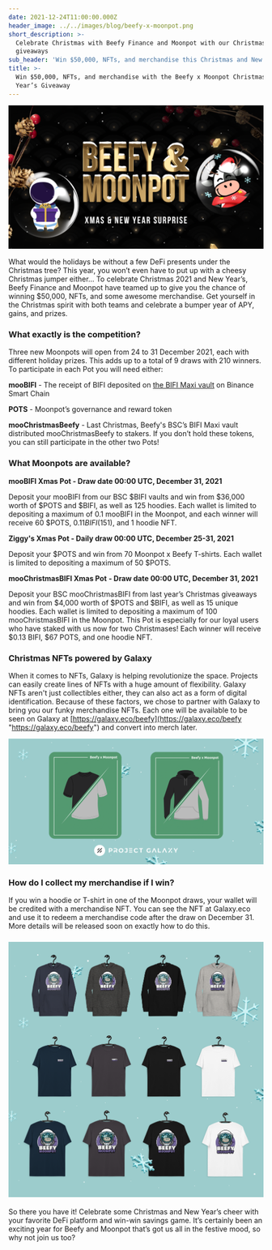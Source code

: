 ```yaml
---
date: 2021-12-24T11:00:00.000Z
header_image: ../../images/blog/beefy-x-moonpot.png
short_description: >-
  Celebrate Christmas with Beefy Finance and Moonpot with our Christmas
  giveaways
sub_header: 'Win $50,000, NFTs, and merchandise this Christmas and New Year''s'
title: >-
  Win $50,000, NFTs, and merchandise with the Beefy x Moonpot Christmas & New
  Year’s Giveaway
---
```

![](../../images/blog/beefy-x-moonpot.png)

What would the holidays be without a few DeFi presents under the Christmas tree? This year, you won’t even have to put up with a cheesy Christmas jumper either… To celebrate Christmas 2021 and New Year’s, Beefy Finance and Moonpot have teamed up to give you the chance of winning $50,000, NFTs, and some awesome merchandise. Get yourself in the Christmas spirit with both teams and celebrate a bumper year of APY, gains, and prizes.

### What exactly is the competition?

Three new Moonpots will open from 24 to 31 December 2021, each with different holiday prizes. This adds up to a total of 9 draws with 210 winners. To participate in each Pot you will need either:

**mooBIFI** - The receipt of BIFI deposited on [the BIFI Maxi vault](https://app.beefy.finance/#/bsc/vault/bifi-maxi) on Binance Smart Chain

**POTS** - Moonpot’s governance and reward token

**mooChristmasBeefy** - Last Christmas, Beefy's BSC’s BIFI Maxi vault distributed mooChristmasBeefy to stakers. If you don’t hold these tokens, you can still participate in the other two Pots!

### What Moonpots are available?

**mooBIFI Xmas Pot - Draw date 00:00 UTC, December 31, 2021**

Deposit your mooBIFI from our BSC $BIFI vaults and win from $36,000 worth of $POTS and $BIFI, as well as 125 hoodies. Each wallet is limited to depositing a maximum of 0.1 mooBIFI in the Moonpot, and each winner will receive 60 $POTS, $0.11 BIFI ($151), and 1 hoodie NFT.

**Ziggy's Xmas Pot - Daily draw 00:00 UTC, December 25-31, 2021**

Deposit your $POTS and win from 70 Moonpot x Beefy T-shirts. Each wallet is limited to depositing a maximum of 50 $POTS.

**mooChristmasBIFI Xmas Pot** **- Draw date 00:00 UTC, December 31, 2021**

Deposit your BSC mooChristmasBIFI from last year’s Christmas giveaways and win from $4,000 worth of $POTS and $BIFI, as well as 15 unique hoodies. Each wallet is limited to depositing a maximum of 100 mooChristmasBIFI in the Moonpot. This Pot is especially for our loyal users who have staked with us now for two Christmases! Each winner will receive $0.13 BIFI, $67 POTS, and one hoodie NFT.

### Christmas NFTs powered by Galaxy

When it comes to NFTs, Galaxy is helping revolutionize the space. Projects can easily create lines of NFTs with a huge amount of flexibility. Galaxy NFTs aren't just collectibles either, they can also act as a form of digital identification. Because of these factors, we chose to partner with Galaxy to bring you our funky merchandise NFTs. Each one will be available to be seen on Galaxy at [https://galaxy.eco/beefy](https://galaxy.eco/beefy "https://galaxy.eco/beefy") and convert into merch later.

![](../../images/blog/galaxy.png)

### How do I collect my merchandise if I win?

If you win a hoodie or T-shirt in one of the Moonpot draws, your wallet will be credited with a merchandise NFT. You can see the NFT at Galaxy.eco and use it to redeem a merchandise code after the draw on December 31. More details will be released soon on exactly how to do this.

### ![](../../images/blog/gear-2.png)

So there you have it! Celebrate some Christmas and New Year’s cheer with your favorite DeFi platform and win-win savings game. It’s certainly been an exciting year for Beefy and Moonpot that’s got us all in the festive mood, so why not join us too?
